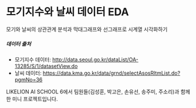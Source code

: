 # 모기지수와 날씨 데이터 EDA

모기와 날씨의 상관관계 분석과 막대그래프와 선그래프로 시계열 시각화하기


##### 데이터 출처
- 모기지수 데이터: http://data.seoul.go.kr/dataList/OA-13285/S/1/datasetView.do
- 날씨 데이터: https://data.kma.go.kr/data/grnd/selectAsosRltmList.do?pgmNo=36


LIKELION AI SCHOOL 6에서 팀원들(김성훈, 박고은, 손유선, 송주미, 주소리)과 함께한 미니 프로젝트입니다.